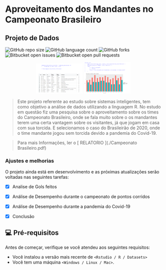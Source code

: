 # Aproveitamento dos Mandantes no Campeonato Brasileiro
## Projeto de Dados


![GitHub repo size](https://img.shields.io/github/repo-size/iamjvictor/analiseDeDados?style=for-the-badge)
![GitHub language count](https://img.shields.io/github/languages/count/iamjvictor/analiseDeDados?style=for-the-badge)
![GitHub forks](https://img.shields.io/github/forks/iamjvictor/analiseDeDados?style=for-the-badge)
![Bitbucket open issues](https://img.shields.io/bitbucket/issues/iamjvictor/analiseDeDados?style=for-the-badge)
![Bitbucket open pull requests](https://img.shields.io/bitbucket/pr-raw/iamjvictor/analiseDeDados?style=for-the-badge)
<p align="center" width="100%">
    <img width="30%" src="Gols.png">
    <img width="30%" src="grafico.png">
    
</p>


> Este projeto referente ao estudo sobre sistemas inteligentes, tem como objetivo a análise de dados utilizando a linguagem R. No estudo em questão fiz uma pesquisa sobre o aproveitamento sobre os times do Campeonato Brasileiro, onde se fala muito sobre o os mandantes terem uma certa vantagem sobre os visitantes, já que jogam em casa com sua torcida. E selecionamos o caso do Brasileirão de 2020, onde o time mandante jogou sem torcida devido a pandemia do Covid-19.




> Para mais Informações, ler o [ RELATORIO ](./Campeonato Brasileiro.pdf)

### Ajustes e melhorias

O projeto ainda está em desenvolvimento e as próximas atualizações serão voltadas nas seguintes tarefas:

- [x] Analise de Gols feitos
- [x] Análise de Desempenho durante o campeonato de pontos corridos
- [x] Análise de Desempenho durante a pandemia do Covid-19
- [x] Conclusão


## 💻 Pré-requisitos

Antes de começar, verifique se você atendeu aos seguintes requisitos:

* Você instalou a versão mais recente de `<Rstudio / R / Datasets>`
* Você tem uma máquina `<Windows / Linux / Mac>`. 



```

